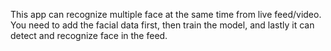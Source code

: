 This app can recognize multiple face at the same time from live feed/video. You need to add the facial data first, then train the model, and lastly it can detect and recognize face in the feed.
